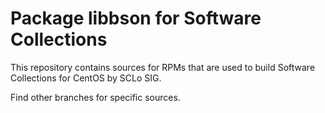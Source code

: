 # Package libbson for Software Collections

This repository contains sources for RPMs that are used
to build Software Collections for CentOS by SCLo SIG.

Find other branches for specific sources.

